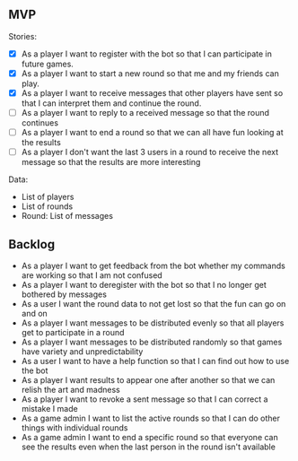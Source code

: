 ## MVP

Stories:
* [x] As a player I want to register with the bot so that I can participate in future games.
* [x] As a player I want to start a new round so that me and my friends can play.
* [x] As a player I want to receive messages that other players have sent so that I can interpret them and continue the round.
* [ ] As a player I want to reply to a received message so that the round continues
* [ ] As a player I want to end a round so that we can all have fun looking at the results
* [ ] As a player I don't want the last 3 users in a round to receive the next message so that the results are more interesting

Data:
* List of players
* List of rounds
* Round: List of messages

## Backlog
* As a player I want to get feedback from the bot whether my commands are working so that I am not confused
* As a player I want to deregister with the bot so that I no longer get bothered by messages
* As a user I want the round data to not get lost so that the fun can go on and on
* As a player I want messages to be distributed evenly so that all players get to participate in a round
* As a player I want messages to be distributed randomly so that games have variety and unpredictability
* As a user I want to have a help function so that I can find out how to use the bot
* As a player I want results to appear one after another so that we can relish the art and madness
* As a player I want to revoke a sent message so that I can correct a mistake I made
* As a game admin I want to list the active rounds so that I can do other things with individual rounds
* As a game admin I want to end a specific round so that everyone can see the results even when the last person in the round isn't available